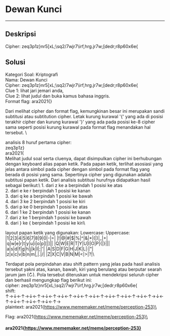 # Dewan Kunci
---
## Deskripsi
Cipher: zeq3p1z}nr5[xL;\sq2/7wjr7\irf,hrg.jr7w;[dedr;r8p60x6e{
## Solusi
Kategori Soal: Kriptografi\
Nama: Dewan Kunci\
Cipher: zeq3p1z}nr5[xL;\sq2/7wjr7\irf,hrg.jr7w;[dedr;r8p60x6e{\
Clue 1: lihat jari jemari anda, \
Clue 2: lihat judul dan buka kamus bahasa inggris.\
Format flag: ara2021{}

Dari melihat cipher dan format flag, kemungkinan besar ini merupakan sandi subtitusi atau subtitution cipher. Letak kurung kurawal '{' yang ada di posisi terakhir cipher dan kurung kurawal '}' yang ada pada posisi ke-8 cipher sama seperti posisi kurung kurawal pada format flag menandakan hal tersebut. \

analisis 8 huruf pertama cipher:\
    zeq3p1z}\
    ara2021{\
Melihat judul soal serta cluenya, dapat disimpulkan cipher ini berhubungan dengan keyboard alias papan ketik. Pada papan ketik, terlihat asosiasi yang jelas antara simbol pada cipher dengan simbol pada format flag yang berada di posisi yang sama. Sepertinya cipher yang digunakan adalah subtitusi papan ketik. Dari analisis subtitusi hurufnya didapatkan hasil sebagai berikut:\\
    1. dari z ke a berpindah 1 posisi ke atas\
    2. dari e ke r berpindah 1 posisi ke kanan\
    3. dari q ke a berpindah 1 posisi ke bawah\
    4. dari 3 ke 2 berpindah 1 posisi ke kiri\
    5. dari p ke 0 berpindah 1 posisi ke atas\
    6. dari 1 ke 2 berpindah 1 posisi ke kanan\
    7. dari z ke 1 berpindah 1 posisi ke bawah\
    8. dari } ke { berpindah 1 posisi ke kiri\

layout papan ketik yang digunakan:
    Lowercase:                                              Uppercase:
    |1|2|3|4|5|6|7|8|9|0|-|=|                               |!|@|#|$|%|^|&|*|(|)|_|+|\
    |q|w|e|r|t|y|u|i|o|p|[|]|\|                             |Q|W|E|R|T|Y|U|I|O|P|{|}|||\
    |a|s|d|f|g|h|j|k|l|;|'|                                 |A|S|D|F|G|H|J|K|L|:|"|\
    |z|x|c|v|b|n|m|,|.|/|                                   |Z|X|C|V|B|N|M|<|>|?|\

Terdapat pola perpindahan atau shift pattern yang jelas pada hasil analisis tersebut yakni atas, kanan, bawah, kiri yang berulang atau berputar searah jarum jam (↻). Pola tersebut diteruskan untuk mendekripsi seluruh cipher dan berhasil mengungkap flag berikut ini:\
cipher:     zeq3p1z}nr5[xL;\sq2/7wjr7\irf,hrg.jr7w;[dedr;r8p60x6e{\
shift:      ↑→↓←↑→↓←↑→↓←↑→↓←↑→↓←↑→↓←↑→↓←↑→↓←↑→↓←↑→↓←↑→↓←↑→↓←↑→↓←↑→\
plaintext:  ara2021{https://www.mememaker.net/meme/perception-253}\

Flag: ara2021{https://www.mememaker.net/meme/perception-253}\





#### ara2021{https://www.mememaker.net/meme/perception-253}

